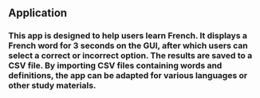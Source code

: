 ## Application
### This app is designed to help users learn French. It displays a French word for 3 seconds on the GUI, after which users can select a correct or incorrect option. The results are saved to a CSV file. By importing CSV files containing words and definitions, the app can be adapted for various languages or other study materials. ###
